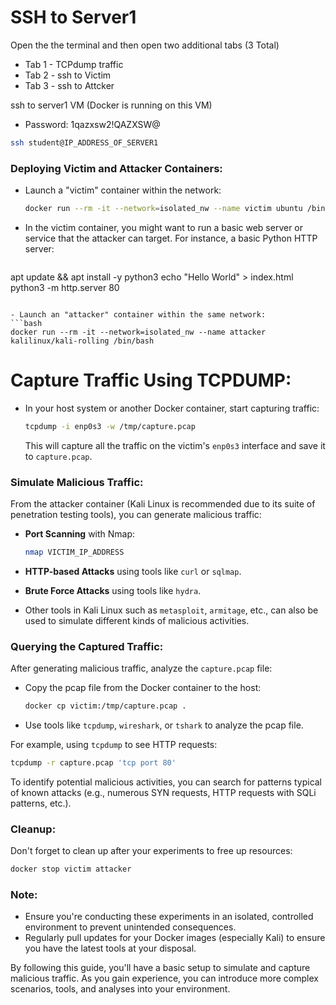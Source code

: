 
# **SSH to Server1**
Open the the terminal and then open two additional tabs (3 Total)

  - Tab 1 - TCPdump traffic
  - Tab 2 - ssh to Victim
  - Tab 3 - ssh to Attcker 

ssh to server1 VM (Docker is running on this VM)
- Password: 1qazxsw2!QAZXSW@

```bash
ssh student@IP_ADDRESS_OF_SERVER1
```

###  **Deploying Victim and Attacker Containers**:

- Launch a "victim" container within the network:
  ```bash
  docker run --rm -it --network=isolated_nw --name victim ubuntu /bin/bash
  ```

- In the victim container, you might want to run a basic web server or service that the attacker can target. For instance, a basic Python HTTP server:
  ```bash
apt update && apt install -y python3
echo "Hello World" > index.html
python3 -m http.server 80

  ```

- Launch an "attacker" container within the same network:
  ```bash
  docker run --rm -it --network=isolated_nw --name attacker kalilinux/kali-rolling /bin/bash
  ```

#  **Capture Traffic Using TCPDUMP**:

- In your host system or another Docker container, start capturing traffic:
  ```bash
  tcpdump -i enp0s3 -w /tmp/capture.pcap
  ```

  This will capture all the traffic on the victim's `enp0s3` interface and save it to `capture.pcap`.

###  **Simulate Malicious Traffic**:

From the attacker container (Kali Linux is recommended due to its suite of penetration testing tools), you can generate malicious traffic:

- **Port Scanning** with Nmap:
  ```bash
  nmap VICTIM_IP_ADDRESS
  ```

- **HTTP-based Attacks** using tools like `curl` or `sqlmap`.

- **Brute Force Attacks** using tools like `hydra`.

- Other tools in Kali Linux such as `metasploit`, `armitage`, etc., can also be used to simulate different kinds of malicious activities.

###  **Querying the Captured Traffic**:

After generating malicious traffic, analyze the `capture.pcap` file:

- Copy the pcap file from the Docker container to the host:
  ```bash
  docker cp victim:/tmp/capture.pcap .
  ```

- Use tools like `tcpdump`, `wireshark`, or `tshark` to analyze the pcap file. 

For example, using `tcpdump` to see HTTP requests:
```bash
tcpdump -r capture.pcap 'tcp port 80'
```

To identify potential malicious activities, you can search for patterns typical of known attacks (e.g., numerous SYN requests, HTTP requests with SQLi patterns, etc.).

###  **Cleanup**:

Don't forget to clean up after your experiments to free up resources:
```bash
docker stop victim attacker
```

### Note:

- Ensure you're conducting these experiments in an isolated, controlled environment to prevent unintended consequences.
- Regularly pull updates for your Docker images (especially Kali) to ensure you have the latest tools at your disposal.

By following this guide, you'll have a basic setup to simulate and capture malicious traffic. As you gain experience, you can introduce more complex scenarios, tools, and analyses into your environment.
